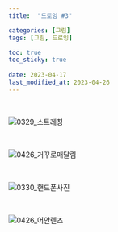 ```yaml
---
title:  "드로잉 #3"

categories: [그림]
tags: [그림, 드로잉]

toc: true
toc_sticky: true
 
date: 2023-04-17
last_modified_at: 2023-04-26
---
```


<br>

![0329_스트레칭](https://user-images.githubusercontent.com/96360829/232403973-cf7ac49b-9fd8-4358-bb45-479202df0b5a.png)

<br>

![0426_거꾸로매달림](https://user-images.githubusercontent.com/96360829/234596603-982b5802-e07f-47dd-81b9-e0d0c421d1d6.png)

<br>

![0330_핸드폰사진](https://user-images.githubusercontent.com/96360829/232403998-748df663-9a92-4db8-984e-91f6b459cb5b.png)

<br>

![0426_어안렌즈](https://user-images.githubusercontent.com/96360829/234589438-24310db0-a5f8-4490-9f11-c7639d83e6f6.png)